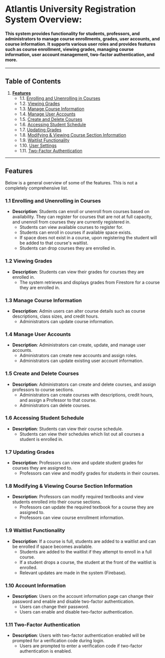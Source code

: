 # Atlantis University Registration System Overview:

#### This system provides functionality for students, professors, and administrators to manage course enrollments, grades, user accounts, and course information. It supports various user roles and provides features such as course enrollment, viewing grades, managing course information, user account management, two-factor authentication, and more.
---
## Table of Contents
1. **[Features](#features)**
   - 1.1. [Enrolling and Unenrolling in Courses](#enrolling-and-unenrolling-in-courses)
   - 1.2. [Viewing Grades](#viewing-grades)
   - 1.3. [Manage Course Information](#manage-course-information)
   - 1.4. [Manage User Accounts](#manage-user-accounts)
   - 1.5. [Create and Delete Courses](#create-and-delete-courses)
   - 1.6. [Accessing Student Schedule](#accessing-student-schedule)
   - 1.7. [Updating Grades](#updating-grades)
   - 1.8. [Modifying & Viewing Course Section Information](#modifying--viewing-course-section-information)
   - 1.9. [Waitlist Functionality](#waitlist-functionality)
   - 1.10. [User Settings](#user-settings)
   - 1.11. [Two-Factor Authentication](#two-factor-authentication)
---
## Features
Below is a general overview of some of the features. This is not a completely comprehensive list.
### 1.1 Enrolling and Unenrolling in Courses
- **Description**: Students can enroll or unenroll from courses based on availability. They can register for courses that are not at full capacity, and unenroll from courses they are currently registered in.
    - Students can view available courses to register for.
    - Students can enroll in courses if available space exists.
    - If space does not exist in a course, upon registering the student will be added to that course's waitlist.
    - Students can drop courses they are enrolled in.

### 1.2 Viewing Grades

- **Description**: Students can view their grades for courses they are enrolled in.
    - The system retrieves and displays grades from Firestore for a course they are enrolled in.
  
### 1.3 Manage Course Information

- **Description**: Admin users can alter course details such as course descriptions, class sizes, and credit hours.
    - Administrators can update course information.

### 1.4 Manage User Accounts

- **Description**: Administrators can create, update, and manage user accounts.
    - Administrators can create new accounts and assign roles.
    - Administrators can update existing user account information.

### 1.5 Create and Delete Courses

- **Description**: Administrators can create and delete courses, and assign professors to course sections.
    - Administrators can create courses with descriptions, credit hours, and assign a Professor to that course.
    - Administrators can delete courses.

### 1.6 Accessing Student Schedule

- **Description**: Students can view their course schedule.
    - Students can view their schedules which list out all courses a student is enrolled in.

### 1.7 Updating Grades

- **Description**: Professors can view and update student grades for courses they are assigned to.
    - Professors can view and modify grades for students in their courses.

### 1.8 Modifying & Viewing Course Section Information

- **Description**: Professors can modify required textbooks and view students enrolled into their course sections.
    - Professors can update the required textbook for a course they are assigned to.
    - Professors can view course enrollment information.

### 1.9 Waitlist Functionality

- **Description**: If a course is full, students are added to a waitlist and can be enrolled if space becomes available.
    - Students are added to the waitlist if they attempt to enroll in a full course.
    - If a student drops a course, the student at the front of the waitlist is enrolled.
    - Relevant updates are made in the system (Firebase).

### 1.10 Account Information

- **Description**: Users on the account information page can change their password and enable and disable two-factor authentication.
    - Users can change their password.
    - Users can enable and disable two-factor authentication.

### 1.11 Two-Factor Authentication

- **Description**: Users with two-factor authentication enabled will be prompted for a verification code during login.
    - Users are prompted to enter a verification code if two-factor authentication is enabled.

